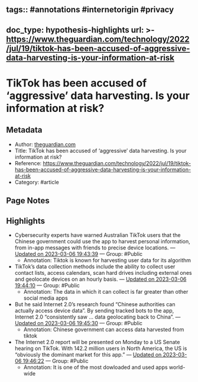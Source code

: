 tags:: #annotations #internetorigin #privacy
---
doc_type: hypothesis-highlights
url: >-
  https://www.theguardian.com/technology/2022/jul/19/tiktok-has-been-accused-of-aggressive-data-harvesting-is-your-information-at-risk
---

# TikTok has been accused of ‘aggressive’ data harvesting. Is your information at risk?

## Metadata
- Author: [theguardian.com]()
- Title: TikTok has been accused of ‘aggressive’ data harvesting. Is your information at risk?
- Reference: https://www.theguardian.com/technology/2022/jul/19/tiktok-has-been-accused-of-aggressive-data-harvesting-is-your-information-at-risk
- Category: #article

## Page Notes
## Highlights
- Cybersecurity experts have warned Australian TikTok users that the Chinese government could use the app to harvest personal information, from in-app messages with friends to precise device locations. — [Updated on 2023-03-06 19:43:39](https://hyp.is/GhAGoryBEe23W7tu42Mxow/www.theguardian.com/technology/2022/jul/19/tiktok-has-been-accused-of-aggressive-data-harvesting-is-your-information-at-risk) — Group: #Public
    - Annotation: Tiktok is known for harvesting user data for its algorithm
- TikTok’s data collection methods include the ability to collect user contact lists, access calendars, scan hard drives including external ones and geolocate devices on an hourly basis. — [Updated on 2023-03-06 19:44:10](https://hyp.is/LKppxLyBEe2uO1MVlo8GSw/www.theguardian.com/technology/2022/jul/19/tiktok-has-been-accused-of-aggressive-data-harvesting-is-your-information-at-risk) — Group: #Public
    - Annotation: The data in which it can collect is far greater than other social media apps
- But he said Internet 2.0’s research found “Chinese authorities can actually access device data”. By sending tracked bots to the app, Internet 2.0 “consistently saw … data geolocating back to China”. — [Updated on 2023-03-06 19:45:30](https://hyp.is/XJ0A7LyBEe2tiTtmaKtSJg/www.theguardian.com/technology/2022/jul/19/tiktok-has-been-accused-of-aggressive-data-harvesting-is-your-information-at-risk) — Group: #Public
    - Annotation: Chinese government can access data harvested from tiktok
- The Internet 2.0 report will be presented on Monday to a US Senate hearing on TikTok. With 142.2 million users in North America, the US is “obviously the dominant market for this app.” — [Updated on 2023-03-06 19:46:22](https://hyp.is/e2cj9LyBEe2wkx9ShfX2mA/www.theguardian.com/technology/2022/jul/19/tiktok-has-been-accused-of-aggressive-data-harvesting-is-your-information-at-risk) — Group: #Public
    - Annotation: It is one of the most dowloaded and used apps world-wide


